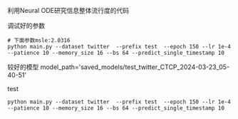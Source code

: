 利用Neural ODE研究信息整体流行度的代码

调试好的参数
```shell
# 下面参数msle:2.0316
python main.py --dataset twitter  --prefix test  --epoch 150 --lr 1e-4 --patience 10 --memory_size 16 --bs 64 --predict_single_timestamp 10

```
较好的模型
model_path='saved_models/test_twitter_CTCP_2024-03-23_05-40-51'

test

```shell
python main.py --dataset twitter  --prefix test  --epoch 150 --lr 1e-4 --patience 10 --memory_size 16 --bs 64 --predict_single_timestamp 10
``` 